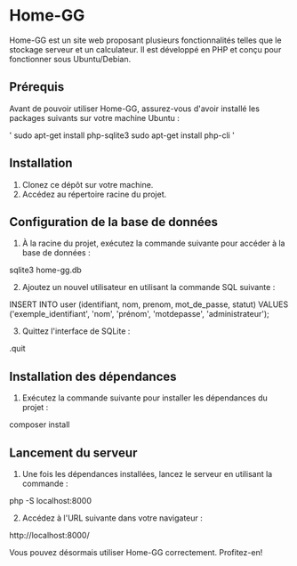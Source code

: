 # Home-GG

Home-GG est un site web proposant plusieurs fonctionnalités telles que le stockage serveur et un calculateur. Il est développé en PHP et conçu pour fonctionner sous Ubuntu/Debian.

## Prérequis

Avant de pouvoir utiliser Home-GG, assurez-vous d'avoir installé les packages suivants sur votre machine Ubuntu :

'
sudo apt-get install php-sqlite3
sudo apt-get install php-cli
'

## Installation

1. Clonez ce dépôt sur votre machine.
2. Accédez au répertoire racine du projet.

## Configuration de la base de données

1. À la racine du projet, exécutez la commande suivante pour accéder à la base de données :

sqlite3 home-gg.db

2. Ajoutez un nouvel utilisateur en utilisant la commande SQL suivante :

INSERT INTO user (identifiant, nom, prenom, mot_de_passe, statut) VALUES ('exemple_identifiant', 'nom', 'prénom', 'motdepasse', 'administrateur');

3. Quittez l'interface de SQLite :

.quit

## Installation des dépendances

1. Exécutez la commande suivante pour installer les dépendances du projet :

composer install

## Lancement du serveur

1. Une fois les dépendances installées, lancez le serveur en utilisant la commande :

php -S localhost:8000

2. Accédez à l'URL suivante dans votre navigateur :

http://localhost:8000/

Vous pouvez désormais utiliser Home-GG correctement. Profitez-en!
